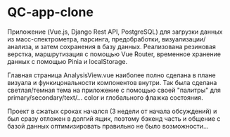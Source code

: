 # QC-app-clone
Приложение (Vue.js, Django Rest API, PostgreSQL) для загрузки данных из масс-спектрометра, парсинга, предобработки, визуализации/анализа, и затем сохранения в базу данных. Реализована резиновая верстка, маршрутизация с помощью Vue Router, временное хранение данных с помощью Pinia и localStorage.

Главная страница AnalysisView.vue наиболее полно сделана в плане визуала и функицональности компонентов внутри. Так была сделана светлая/темная тема на приложение с помощью своей "палитры" для primary/secondary/text/... color и глобального флажка состояния.

Проект в сжатых сроках начался (3 недели от начала обсуждений) и был сразу отложен в долгий ящик, поэтому бэкенд часть и общение с базой данных оптимизировать правильно не было возможности...
